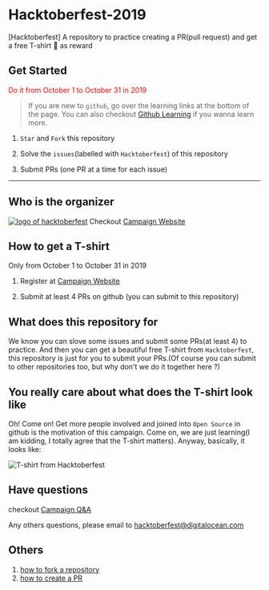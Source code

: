 # Hacktoberfest-2019

[Hacktoberfest] A repository to practice creating a PR(pull request) and get a free T-shirt :tshirt: as reward

## Get Started
<font color=#fa0202>Do it from October 1 to October 31 in 2019</font>

> If you are new to `github`, go over the learning links at the bottom of the page.
You can also checkout [Github Learning](https://help.github.com/en#dotcom) if you wanna learn more.

1. `Star` and `Fork` this repository

2. Solve the `issues`(labelled with `Hacktoberfest`) of this repository

3. Submit PRs (one PR at a time for each issue)

***

## Who is the organizer

[![logo of hacktoberfest](https://hacktoberfest.digitalocean.com/HF19_logo.png)](https://hacktoberfest.digitalocean.com/)
Checkout [Campaign Website](https://hacktoberfest.digitalocean.com/)

## How to get a T-shirt

Only from October 1 to October 31 in 2019

1. Register at [Campaign Website](https://hacktoberfest.digitalocean.com/)

2. Submit at least 4 PRs on github (you can submit to this repository)

## What does this repository for

We know you can slove some issues and submit some PRs(at least 4) to practice. And then you can get a beautiful free T-shirt from `Hacktoberfest`, this repository is just for you to submit your PRs.(Of course you can submit to other repositories too, but why don't we do it together here ?)

## You really care about what does the T-shirt look like

Oh! Come on! Get more people involved and joined into `Open Source` in github is the motivation of this campaign. Come on, we are just learning(I am kidding, I totally agree that the T-shirt matters). Anyway, basically, it looks like:

![T-shirt from Hacktoberfest](https://hacktoberfest.digitalocean.com/photos.png)

## Have questions

checkout [Campaign Q&A](https://hacktoberfest.digitalocean.com/faq)

Any others questions, please email to hacktoberfest@digitalocean.com

## Others

1. [how to fork a repository](https://help.github.com/en/articles/fork-a-repo)
2. [how to create a PR](https://help.github.com/en/articles/creating-a-pull-request)
